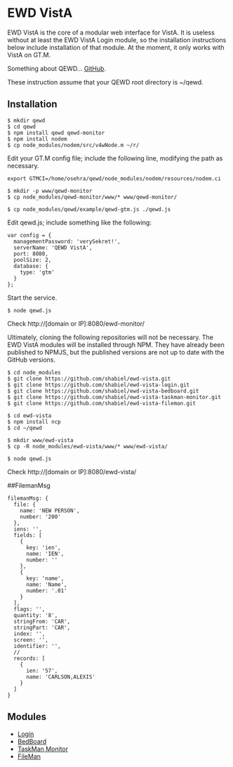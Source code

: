 # EWD VistA

EWD VistA is the core of a modular web interface for VistA. It is useless without at least the EWD VistA Login module, so the installation instructions below include installation of that module. At the moment, it only works with VistA on GT.M. 

Something about QEWD... [GitHub](https://github.com/robtweed/qewd).

These instruction assume that your QEWD root directory is ~/qewd.

## Installation

````
$ mkdir qewd
$ cd qewd
$ npm install qewd qewd-monitor
$ npm install nodem
$ cp node_modules/nodem/src/v4wNode.m ~/r/
````

Edit your GT.M config file; include the following line, modifying the path as necessary.

````
export GTMCI=/home/osehra/qewd/node_modules/nodem/resources/nodem.ci
````

````
$ mkdir -p www/qewd-monitor
$ cp node_modules/qewd-monitor/www/* www/qewd-monitor/

$ cp node_modules/qewd/example/qewd-gtm.js ./qewd.js
````

Edit qewd.js; include something like the following:

````
var config = {
  managementPassword: 'verySekret!',
  serverName: 'QEWD VistA',
  port: 8080,
  poolSize: 2,
  database: {
    type: 'gtm'
  }
};
````

Start the service.

````
$ node qewd.js
````

Check http://[domain or IP]:8080/ewd-monitor/

Ultimately, cloning the following repositories will not be necessary. The EWD VistA modules will be installed through NPM. They have already been published to NPMJS, but the published versions are not up to date with the GitHub versions.

````
$ cd node_modules
$ git clone https://github.com/shabiel/ewd-vista.git
$ git clone https://github.com/shabiel/ewd-vista-login.git
$ git clone https://github.com/shabiel/ewd-vista-bedboard.git
$ git clone https://github.com/shabiel/ewd-vista-taskman-monitor.git
$ git clone https://github.com/shabiel/ewd-vista-fileman.git

$ cd ewd-vista
$ npm install ncp
$ cd ~/qewd

$ mkdir www/ewd-vista
$ cp -R node_modules/ewd-vista/www/* www/ewd-vista/

$ node qewd.js
````

Check http://[domain or IP]:8080/ewd-vista/

##FilemanMsg

````
filemanMsg: {
  file: {
    name: 'NEW PERSON',
    number: '200'
  },
  iens: '',
  fields: [
    {
      key: 'ien',
      name: 'IEN',
      number: ''
    },
    {
      key: 'name',
      name: 'Name',
      number: '.01'
    }
  ],
  flags: '',
  quantity: '8',
  stringFrom: 'CAR',
  stringPart: 'CAR',
  index: '',
  screen: '',
  identifier: '',
  //
  records: [
    {
      ien: '57',
      name: 'CARLSON,ALEXIS'
    }
  ]
}
````

## Modules

* [Login](https://github.com/shabiel/ewd-vista-login)
* [BedBoard](https://github.com/shabiel/ewd-vista-bedboard)
* [TaskMan Monitor](https://github.com/shabiel/ewd-taskman-monitor)
* [FileMan](https://github.com/shabiel/ewd-vista-fileman)
